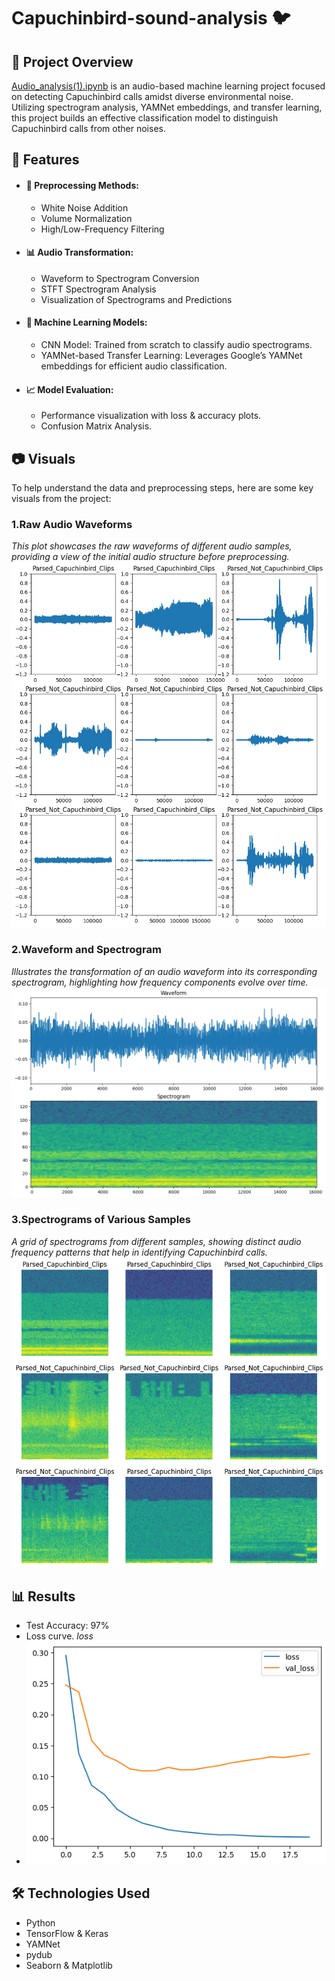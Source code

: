 # Capuchinbird-sound-analysis 🐦

## 🎯 Project Overview
[Audio_analysis(1).ipynb](https://github.com/nasim-raj-laskar/DataVis-InsightHub/blob/main/capuchinbird-sound-analysis/Audio_analysis%20(1).ipynb) is an audio-based machine learning project focused on detecting Capuchinbird calls amidst diverse environmental noise. Utilizing spectrogram analysis, YAMNet embeddings, and transfer learning, this project builds an effective classification model to distinguish Capuchinbird calls from other noises.

## 🚀 Features
- #### 🎵 Preprocessing Methods:
  - White Noise Addition
  - Volume Normalization
  - High/Low-Frequency Filtering
- #### 📊 Audio Transformation:
  - Waveform to Spectrogram Conversion
  - STFT Spectrogram Analysis
  - Visualization of Spectrograms and Predictions
- #### 🧠 Machine Learning Models:
  - CNN Model: Trained from scratch to classify audio spectrograms.
  - YAMNet-based Transfer Learning: Leverages Google’s YAMNet embeddings for efficient audio classification.
- #### 📈 Model Evaluation:
  - Performance visualization with loss & accuracy plots.
  - Confusion Matrix Analysis.
## 📷 Visuals
To help understand the data and preprocessing steps, here are some key visuals from the project:

### 1.Raw Audio Waveforms

_This plot showcases the raw waveforms of different audio samples, providing a view of the initial audio structure before preprocessing._
![waveforms](./img/op.png)

### 2.Waveform and Spectrogram

_Illustrates the transformation of an audio waveform into its corresponding spectrogram, highlighting how frequency components evolve over time._
![spectogram](./img/op1.png)

### 3.Spectrograms of Various Samples

_A grid of spectrograms from different samples, showing distinct audio frequency patterns that help in identifying Capuchinbird calls._
![spectorgram-all](./img/op2.png)

## 📊 Results
- Test Accuracy: 97%
- Loss curve.
  _loss_
- ![loss](./img/op3.png)

## 🛠️ Technologies Used
- Python
- TensorFlow & Keras
- YAMNet
- pydub
- Seaborn & Matplotlib
